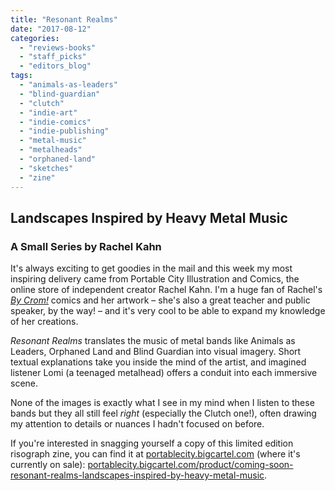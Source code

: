 ```yaml
---
title: "Resonant Realms"
date: "2017-08-12"
categories: 
  - "reviews-books"
  - "staff_picks"
  - "editors_blog"
tags: 
  - "animals-as-leaders"
  - "blind-guardian"
  - "clutch"
  - "indie-art"
  - "indie-comics"
  - "indie-publishing"
  - "metal-music"
  - "metalheads"
  - "orphaned-land"
  - "sketches"
  - "zine"
---
```


## Landscapes Inspired by Heavy Metal Music

### A Small Series by Rachel Kahn

It's always exciting to get goodies in the mail and this week my most inspiring delivery came from Portable City Illustration and Comics, the online store of independent creator Rachel Kahn. I'm a huge fan of Rachel's _[By Crom!](http://www.wealdcomics.com/?page_id=690)_ comics and her artwork – she's also a great teacher and public speaker, by the way! – and it's very cool to be able to expand my knowledge of her creations.

_Resonant Realms_ translates the music of metal bands like Animals as Leaders, Orphaned Land and Blind Guardian into visual imagery. Short textual explanations take you inside the mind of the artist, and imagined listener Lomi (a teenaged metalhead) offers a conduit into each immersive scene.

None of the images is exactly what I see in my mind when I listen to these bands but they all still feel _right_ (especially the Clutch one!), often drawing my attention to details or nuances I hadn't focused on before.

If you're interested in snagging yourself a copy of this limited edition risograph zine, you can find it at [portablecity.bigcartel.com](http://portablecity.bigcartel.com/) (where it's currently on sale): [portablecity.bigcartel.com/product/coming-soon-resonant-realms-landscapes-inspired-by-heavy-metal-music](http://portablecity.bigcartel.com/product/coming-soon-resonant-realms-landscapes-inspired-by-heavy-metal-music).
